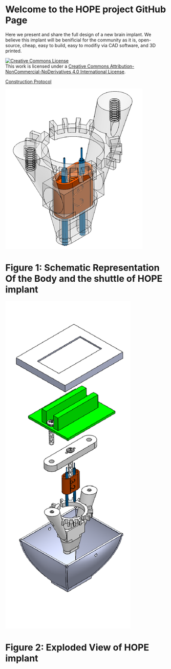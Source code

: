 # Welcome to the HOPE project GitHub Page

Here we present and share the full design of a new brain implant.
We believe this implant will be benificial for the community as it is, open-source, cheap, easy to build, easy to modifiy via CAD software, and 3D printed.

<a rel="license" href="http://creativecommons.org/licenses/by-nc-nd/4.0/"><img alt="Creative Commons License" style="border-width:0" src="https://i.creativecommons.org/l/by-nc-nd/4.0/88x31.png" /></a><br />This work is licensed under a <a rel="license" href="http://creativecommons.org/licenses/by-nc-nd/4.0/">Creative Commons Attribution-NonCommercial-NoDerivatives 4.0 International License</a>.

[Construction Protocol](https://docs.google.com/document/d/1HBMTf2zAkemH4JGzm5-74FxcKkp1hb2eWU4hFamfCxw/edit)

![body](body.png)
# **Figure 1:** Schematic Representation Of the Body and the shuttle of HOPE implant


![exploded view](exploded_view.png)
# **Figure 2:** Exploded View of HOPE implant
